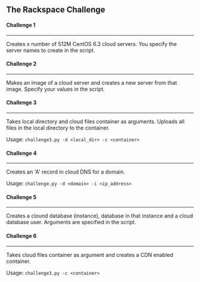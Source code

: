## The Rackspace Challenge  
   

#### Challenge 1
- - - 
Creates x number of 512M CentOS 6.3 cloud servers.  You specify the server names to create in the script.  

  
  
#### Challenge 2
- - - 
Makes an image of a cloud server and creates a new server
from that image.  Specify your values in the script.  

  
  
#### Challenge 3
- - - 
Takes local directory and cloud files container as arguments.  Uploads all files in the local directory to the container.

Usage: `challenge3.py -d <local_dir> -c <container>`  

  
  
#### Challenge 4
- - -
Creates an 'A' record in cloud DNS for a domain. 

Usage: `challenge.py -d <domain> -i <ip_address>`  

  
  
#### Challenge 5
- - -
Creates a clound database (instance), database in that instance and a cloud database user.  Arguments are specified in the script.    


  
  
#### Challenge 6
- - -
Takes cloud files container as argument and creates
a CDN enabled container.

Usage: `challenge3.py -c <container>`  

  
  